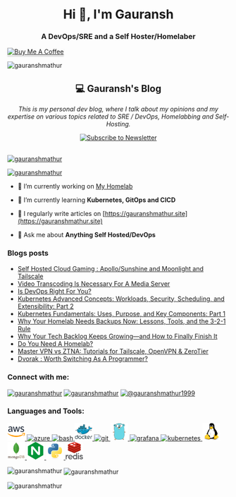 <h1 align="center">Hi 👋, I'm Gauransh</h1>
<h3 align="center">A DevOps/SRE and a Self Hoster/Homelaber</h3>

<a href="https://buymeacoffee.com/gauranshmathur" target="_blank"><img src="https://www.buymeacoffee.com/assets/img/custom_images/orange_img.png" alt="Buy Me A Coffee" style="height: 41px !important;width: 174px !important;box-shadow: 0px 3px 2px 0px rgba(190, 190, 190, 0.5) !important;-webkit-box-shadow: 0px 3px 2px 0px rgba(190, 190, 190, 0.5) !important;" ></a>

<p align="left"> <img src="https://komarev.com/ghpvc/?username=gauranshmathur&label=Profile%20views&color=0e75b6&style=flat" alt="gauranshmathur" /> </p>

<div align="center">
  
## 💻 Gauransh's Blog
  
*This is my personal dev blog, where I talk about my opinions and my expertise on various topics related to SRE / DevOps, Homelabbing and Self-Hosting.*

<a href="https://gauranshmathur.site/#/portal/signup">
  <img src="https://img.shields.io/badge/Subscribe_to_Blog-7f00ff?style=for-the-badge&logo=ghost&logoColor=white" alt="Subscribe to Newsletter">
</a>

</div>

<br>

<p align="left"> <a href="https://github.com/ryo-ma/github-profile-trophy"><img src="https://github-profile-trophy.vercel.app/?username=gauranshmathur&theme=onedark" alt="gauranshmathur" /></a> </p>

<p align="left"> <a href="https://twitter.com/gauranshmathur" target="blank"><img src="https://img.shields.io/twitter/follow/gauranshmathur?logo=twitter&style=for-the-badge" alt="gauranshmathur" /></a> </p>

- 🔭 I’m currently working on [My Homelab](https://github.com/Gauransh-Homelab/Homelab)

- 🌱 I’m currently learning **Kubernetes, GitOps and CICD**

- 📝 I regularly write articles on [https://gauranshmathur.site](https://gauranshmathur.site)

- 💬 Ask me about **Anything Self Hosted/DevOps**

### Blogs posts
<!-- BLOG-POST-LIST:START -->
- [Self Hosted Cloud Gaming : Apollo/Sunshine and Moonlight and Tailscale](https://gauranshmathur.site/self-hosted-cloud-gaming/)
- [Video Transcoding Is Necessary For A Media Server](https://gauranshmathur.site/video-transcoding-is-necessary/)
- [Is DevOps Right For You?](https://gauranshmathur.site/is-devops-right-for-you/)
- [Kubernetes Advanced Concepts: Workloads, Security, Scheduling, and Extensibility: Part 2](https://gauranshmathur.site/kubernetes-advanced-concepts-workloads-security-scheduling-and-extensibility-part-2/)
- [Kubernetes Fundamentals: Uses, Purpose, and Key Components: Part 1](https://gauranshmathur.site/kubernetes-fundamentals-uses-purpose-and-key-components-part-1/)
- [Why Your Homelab Needs Backups Now: Lessons, Tools, and the 3-2-1 Rule](https://gauranshmathur.site/build-backups-for-your-homelab/)
- [Why Your Tech Backlog Keeps Growing—and How to Finally Finish It](https://gauranshmathur.site/why-your-tech-backlog-keeps-growing/)
- [Do You Need A Homelab?](https://gauranshmathur.site/do-you-need-a-homelab/)
- [Master VPN vs ZTNA: Tutorials for Tailscale, OpenVPN &amp; ZeroTier](https://gauranshmathur.site/vpn-vs-ztna/)
- [Dvorak : Worth Switching As A Programmer?](https://gauranshmathur.site/dvorak-worth-switching-as-a-programmer/)
<!-- BLOG-POST-LIST:END -->

<h3 align="left">Connect with me:</h3>
<p align="left">
<a href="https://twitter.com/gauranshmathur" target="blank"><img align="center" src="https://raw.githubusercontent.com/rahuldkjain/github-profile-readme-generator/master/src/images/icons/Social/twitter.svg" alt="gauranshmathur" height="30" width="40" /></a>
<a href="https://linkedin.com/in/gauranshmathur" target="blank"><img align="center" src="https://raw.githubusercontent.com/rahuldkjain/github-profile-readme-generator/master/src/images/icons/Social/linked-in-alt.svg" alt="gauranshmathur" height="30" width="40" /></a>
<a href="https://medium.com/@gauranshmathur1999" target="blank"><img align="center" src="https://raw.githubusercontent.com/rahuldkjain/github-profile-readme-generator/master/src/images/icons/Social/medium.svg" alt="@gauranshmathur1999" height="30" width="40" /></a>
</p>

<h3 align="left">Languages and Tools:</h3>
<p align="left"> <a href="https://aws.amazon.com" target="_blank" rel="noreferrer"> <img src="https://raw.githubusercontent.com/devicons/devicon/master/icons/amazonwebservices/amazonwebservices-original-wordmark.svg" alt="aws" width="40" height="40"/> </a> <a href="https://azure.microsoft.com/en-in/" target="_blank" rel="noreferrer"> <img src="https://www.vectorlogo.zone/logos/microsoft_azure/microsoft_azure-icon.svg" alt="azure" width="40" height="40"/> </a> <a href="https://www.gnu.org/software/bash/" target="_blank" rel="noreferrer"> <img src="https://www.vectorlogo.zone/logos/gnu_bash/gnu_bash-icon.svg" alt="bash" width="40" height="40"/> </a> <a href="https://www.docker.com/" target="_blank" rel="noreferrer"> <img src="https://raw.githubusercontent.com/devicons/devicon/master/icons/docker/docker-original-wordmark.svg" alt="docker" width="40" height="40"/> </a> <a href="https://git-scm.com/" target="_blank" rel="noreferrer"> <img src="https://www.vectorlogo.zone/logos/git-scm/git-scm-icon.svg" alt="git" width="40" height="40"/> </a> <a href="https://golang.org" target="_blank" rel="noreferrer"> <img src="https://raw.githubusercontent.com/devicons/devicon/master/icons/go/go-original.svg" alt="go" width="40" height="40"/> </a> <a href="https://grafana.com" target="_blank" rel="noreferrer"> <img src="https://www.vectorlogo.zone/logos/grafana/grafana-icon.svg" alt="grafana" width="40" height="40"/> </a> <a href="https://kubernetes.io" target="_blank" rel="noreferrer"> <img src="https://www.vectorlogo.zone/logos/kubernetes/kubernetes-icon.svg" alt="kubernetes" width="40" height="40"/> </a> <a href="https://www.linux.org/" target="_blank" rel="noreferrer"> <img src="https://raw.githubusercontent.com/devicons/devicon/master/icons/linux/linux-original.svg" alt="linux" width="40" height="40"/> </a> <a href="https://www.mongodb.com/" target="_blank" rel="noreferrer"> <img src="https://raw.githubusercontent.com/devicons/devicon/master/icons/mongodb/mongodb-original-wordmark.svg" alt="mongodb" width="40" height="40"/> </a> <a href="https://www.nginx.com" target="_blank" rel="noreferrer"> <img src="https://raw.githubusercontent.com/devicons/devicon/master/icons/nginx/nginx-original.svg" alt="nginx" width="40" height="40"/> </a> <a href="https://www.python.org" target="_blank" rel="noreferrer"> <img src="https://raw.githubusercontent.com/devicons/devicon/master/icons/python/python-original.svg" alt="python" width="40" height="40"/> </a> <a href="https://redis.io" target="_blank" rel="noreferrer"> <img src="https://raw.githubusercontent.com/devicons/devicon/master/icons/redis/redis-original-wordmark.svg" alt="redis" width="40" height="40"/> </a> </p>

<p><img align="left" src="https://github-readme-stats.vercel.app/api/top-langs?username=gauranshmathur&show_icons=true&locale=en&layout=compact" alt="gauranshmathur" /></p>

<p>&nbsp;<img align="center" src="https://github-readme-stats.vercel.app/api?username=gauranshmathur&show_icons=true&locale=en" alt="gauranshmathur" /></p>

<p><img align="center" src="https://github-readme-streak-stats.herokuapp.com/?user=gauranshmathur&" alt="gauranshmathur" /></p>
